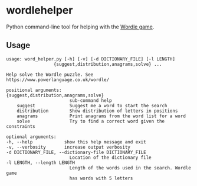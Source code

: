 # wordlehelper

Python command-line tool for helping with the [Wordle game](https://www.powerlanguage.co.uk/wordle/).

## Usage


    usage: word_helper.py [-h] [-v] [-d DICTIONARY_FILE] [-l LENGTH]
                      {suggest,distribution,anagrams,solve} ...

    Help solve the Wordle puzzle. See https://www.powerlanguage.co.uk/wordle/

    positional arguments:
    {suggest,distribution,anagrams,solve}
                            sub-command help
        suggest             Suggest me a word to start the search
        distribution        Show distribution of letters in positions
        anagrams            Print anagrams from the word list for a word
        solve               Try to find a correct word given the constraints

    optional arguments:
    -h, --help            show this help message and exit
    -v, --verbosity       increase output verbosity
    -d DICTIONARY_FILE, --dictionary-file DICTIONARY_FILE
                            Location of the dictionary file
    -l LENGTH, --length LENGTH
                            Length of the words used in the search. Wordle game
                            has words with 5 letters

